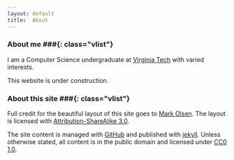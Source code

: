 ```yaml
---
layout: default
title:  About
---
```


### About me ###{: class="vlist"}

I am a Computer Science undergraduate at
[Virginia Tech](http://www.cs.vt.edu) with
varied interests.

This website is under construction.

### About this site ###{: class="vlist"}

Full credit for the beautiful layout of this site goes to
[Mark Olsen](https://github.com/olesenm/olesenm.github.com).
The layout is licensed with 
[Attribution-ShareAlike 3.0](http://creativecommons.org/licenses/by-sa/3.0/).


The site content is managed with
[GitHub](http://github.com/bamos/bamos.github.com)
and published with [jekyll](http://jekyllrb.com).
Unless otherwise stated, all content is in the public domain and 
licensed under
[CC0 1.0](http://creativecommons.org/publicdomain/zero/1.0/).
